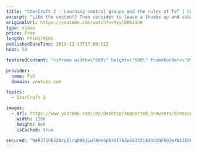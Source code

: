 ```yaml
---
title: "StarCraft 2 - Learning control groups and the rules of TvT | Coaching D3"
excerpt: "Like the content? Then consider to leave a thumbs up and subscribe! ;) If you wish to support me please consider doing so through my patreon: https://www.patreon.com/PiGSC2 Videos don’t appear in your feed and you want to get notified about new uploads? Press the bell Icon :) -- Watch live at https://www.twitch.tv/x5_pig"
originalUrl: https://youtube.com/watch?v=MvylDH6z1n0
type: video
price: Free
length: PT1H17M16S
publishedDateTime: 2019-12-13T17:00:11Z
heat: 50

featuredContent: "<iframe width=\"800\" height=\"500\" frameborder=\"0\" src=\"https://www.youtube.com/embed/MvylDH6z1n0\" allow=\"accelerometer; autoplay; encrypted-media; gyroscope; picture-in-picture\" allowfullscreen></iframe>"

provider:
  name: PiG
  domain: youtube.com

topics:
  - StarCraft 2

images:
  - url: https://www.youtube.com/img/desktop/supported_browsers/dinosaur.png
    width: 1200
    height: 800
    isCached: true

secured: "W4R3T1GE32ArpQlrqD9GjLwYAHeSphrGT76Zu2G3GZjAdb02OFbQ2wYb13IBOzGBI1Zyd9dKJDAE2MDpm4D9XcW0v5Ja0nJKGXkYmol7ITmwd+nWKj4N+YY8TwSaRqTaSaEbElG8GNkThQRnjvsKZPMTmD14ODGPGW42vEp/MFYGShZEPlknKXC8dkdwO3nduuK+D+n/SSc6NKXeK3ZGLveccW3WscGC0HRJ4INXMIHumL+uchtHv3xWXfcjfgtIQ7sgr7ncjCNZggNhT8WjyQcRUBGFWgwuhDfD3Cx7YCvILEBWWovNIRo4dqAsE27jRjnE0KQfTz0pOhaJmq4EiqQjBHsReClp/G+kT5QX8iRezwCbIuWMJ0v39NhKxy3rO75L6ujwcuWB6vIpDhcu6g==;NkRt/OnOGI9vsq1avSCQnw=="
---
```


